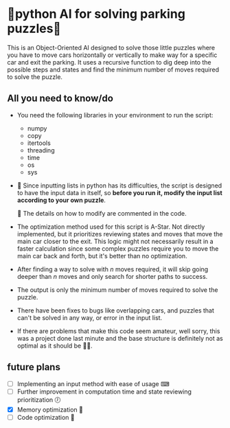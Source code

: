 # **🚗python AI for solving parking puzzles🚗**

This is an Object-Oriented AI designed to solve those little puzzles where you have to move cars horizontally or vertically to make way for a specific car and exit the parking. It uses a recursive function to dig deep into the possible steps and states and find the minimum number of moves required to solve the puzzle.

## All you need to know/do

-   You need the following libraries in your environment to run the script:

    -   numpy
    -   copy
    -   itertools
    -   threading
    -   time
    -   os
    -   sys

-   🚨 Since inputting lists in python has its difficulties, the script is designed to have the input data in itself, so **before you run it, modify the input list according to your own puzzle**.

    🚨 The details on how to modify are commented in the code.

-   The optimization method used for this script is A-Star. Not directly implemented, but it prioritizes reviewing states and moves that move the main car closer to the exit. This logic might not necessarily result in a faster calculation since some complex puzzles require you to move the main car back and forth, but it's better than no optimization.

-   After finding a way to solve with _n_ moves required, it will skip going deeper than _n_ moves and only search for shorter paths to success.

-   The output is only the minimum number of moves required to solve the puzzle.

-   There have been fixes to bugs like overlapping cars, and puzzles that can't be solved in any way, or error in the input list.

-   If there are problems that make this code seem amateur, well sorry, this was a project done last minute and the base structure is definitely not as optimal as it should be 🤷‍♂️.

## future plans

-   [ ] Implementing an input method with ease of usage ⌨
-   [ ] Further improvement in computation time and state reviewing prioritization 🕖
-   [x] Memory optimization 💾
-   [ ] Code optimization 📜
